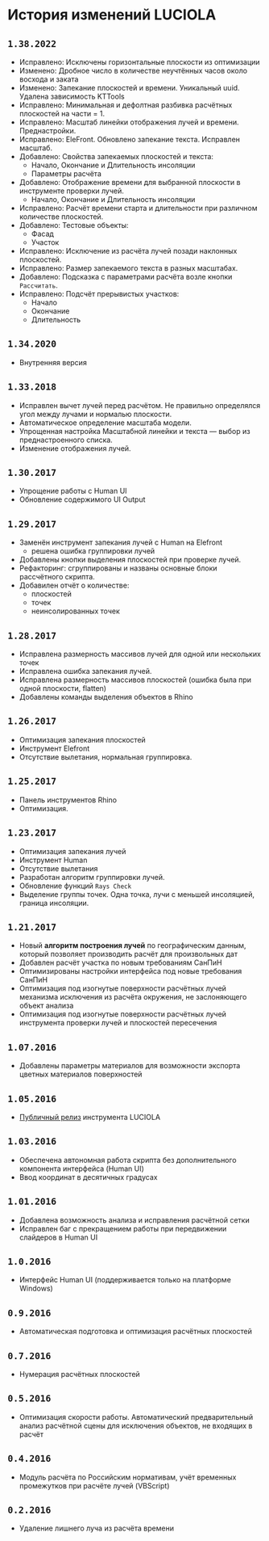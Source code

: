 # История изменений LUCIOLA

## `1.38.2022`

- Исправлено: Исключены горизонтальные плоскости из оптимизации
- Изменено: Дробное число в количестве неучтённых часов около восхода и заката
- Изменено: Запекание плоскостей и времени. Уникальный uuid. Удалена зависимость KTTools
- Исправлено: Минимальная и дефолтная разбивка расчётных плоскостей на части = 1.
- Исправлено: Масштаб линейки отображения лучей и времени. Преднастройки.
- Исправлено: EleFront. Обновлено запекание текста. Исправлен масштаб.
- Добавлено: Свойства запекаемых плоскостей и текста:
	- Начало, Окончание и Длительность инсоляции
	- Параметры расчёта
- Добавлено: Отображение времени для выбранной плоскости в инструменте проверки лучей.
	- Начало, Окончание и Длительность инсоляции
- Исправлено: Расчёт времени старта и длительности при различном количестве плоскостей.
- Добавлено: Тестовые объекты:
	- Фасад
	- Участок
- Исправлено: Исключение из расчёта лучей позади наклонных плоскостей.
- Исправлено: Размер запекаемого текста в разных масштабах.
- Добавлено: Подсказка с параметрами расчёта возле кнопки `Расcчитать`.
- Исправлено: Подсчёт прерывистых участков:
	- Начало
	- Окончание
	- Длительность


## `1.34.2020`

- Внутренняя версия


## `1.33.2018`

- Исправлен вычет лучей перед расчётом. Не правильно определялся угол между лучами и нормалью плоскости.
- Автоматическое определение масштаба модели.
- Упрощенная настройка Масштабной линейки и текста — выбор из преднастроенного списка.
- Изменение отображения лучей.


## `1.30.2017`

- Упрощение работы с Human UI
- Обновление содержимого UI Output


## `1.29.2017`

- Заменён инструмент запекания лучей с Human на Elefront
	- решена ошибка группировки лучей
- Добавлены кнопки выделения плоскостей при проверке лучей.
- Рефакторинг: сгруппированы и названы основные блоки рассчётного скрипта.
- Добавилен отчёт о количестве:
	- плоскостей
	- точек
	- неинсолированных точек


## `1.28.2017`

- Исправлена размерность массивов лучей для одной или нескольких точек
- Исправлена ошибка запекания лучей.
- Исправлена размерность массивов плоскостей (ошибка была при одной плоскости, flatten)
- Добавлены команды выделения объектов в Rhino


## `1.26.2017`

- Оптимизация запекания плоскостей
- Инструмент Elefront
- Отсутствие вылетания, нормальная группировка.


## `1.25.2017`

- Панель инструментов Rhino
- Оптимизация.


## `1.23.2017`

- Оптимизация запекания лучей
- Инструмент Human
- Отсутствие вылетания
- Разработан алгоритм группировки лучей.
- Обновление функций `Rays Check`
- Выделение группы точек. Одна точка, лучи с меньшей инсоляцией, граница инсоляции.


## `1.21.2017`
- Новый **алгоритм построения лучей** по географическим данным, который позволяет производить расчёт для произвольных дат
- Добавлен расчёт участка по новым требованиям СанПиН
- Оптимизированы настройки интерфейса под новые требования СанПиН
- Оптимизация под изогнутые поверхности расчётных лучей механизма исключения из расчёта окружения, не заслоняющего объект анализа
- Оптимизация под изогнутые поверхности расчётных лучей инструмента проверки лучей и плоскостей пересечения

## `1.07.2016`
- Добавлены параметры материалов для возможности экспорта цветных материалов поверхностей

## `1.05.2016`
- [Публичный релиз](/2016/09/14/luciola/) инструмента LUCIOLA

## `1.03.2016`
- Обеспечена автономная работа скрипта без дополнительного компонента интерфейса (Human UI)
- Ввод координат в десятичных градусах

## `1.01.2016`
- Добавлена возможность анализа и исправления расчётной сетки
- Исправлен баг с прекращением работы при передвижении слайдеров в Human UI

## `1.0.2016`
- Интерфейс Human UI (поддерживается только на платформе Windows)

## `0.9.2016`
- Автоматическая подготовка и оптимизация расчётных плоскостей

## `0.7.2016`
- Нумерация расчётных плоскостей

## `0.5.2016`
- Оптимизация скорости работы. Автоматический предварительный анализ расчётной сцены для исключения объектов, не входящих в расчёт

## `0.4.2016`
- Модуль расчёта по Российским нормативам, учёт временных промежутков при расчёте лучей (VBScript)

## `0.2.2016`
- Удаление лишнего луча из расчёта времени
